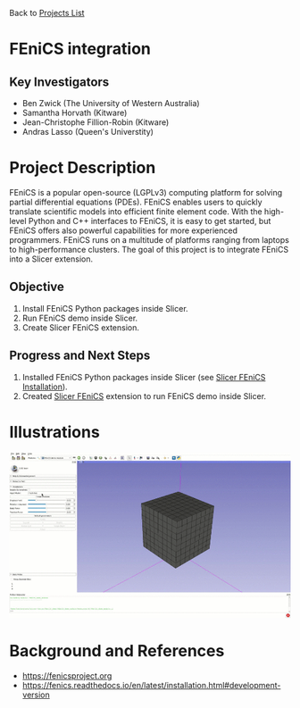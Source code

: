 Back to [Projects List](../../README.md#ProjectsList)

# FEniCS integration

## Key Investigators

- Ben Zwick (The University of Western Australia)
- Samantha Horvath (Kitware)
- Jean-Christophe Fillion-Robin (Kitware)
- Andras Lasso (Queen's Universtity)

# Project Description

<!-- Add a short paragraph describing the project. -->

FEniCS is a popular open-source (LGPLv3) computing platform
for solving partial differential equations (PDEs).
FEniCS enables users to quickly translate scientific models
into efficient finite element code.
With the high-level Python and C++ interfaces to FEniCS,
it is easy to get started,
but FEniCS offers also powerful capabilities for more experienced programmers.
FEniCS runs on a multitude of platforms
ranging from laptops to high-performance clusters.
The goal of this project
is to integrate FEniCS into a Slicer extension.

## Objective

<!-- Describe here WHAT you would like to achieve (what you will have as end result). -->

1. Install FEniCS Python packages inside Slicer.
1. Run FEniCS demo inside Slicer.
1. Create Slicer FEniCS extension. 

## Progress and Next Steps

<!-- Update this section as you make progress, describing of what you have ACTUALLY DONE. If there are specific steps that you could not complete then you can describe them here, too. -->

1. Installed FEniCS Python packages inside Slicer (see [Slicer FEniCS Installation](slicer-fenics-install.md)).
1. Created [Slicer FEniCS](https://github.com/benzwick/slicer-fenics) extension to run FEniCS demo inside Slicer.

# Illustrations

<!-- Add pictures and links to videos that demonstrate what has been accomplished.
![Description of picture](Example2.jpg)
![Some more images](Example2.jpg)
-->

![Slicer FEniCS demo](https://github.com/benzwick/slicer-fenics/blob/v0.1.0/demo.gif)

# Background and References

<!-- If you developed any software, include link to the source code repository. If possible, also add links to sample data, and to any relevant publications. -->

- <https://fenicsproject.org>
- <https://fenics.readthedocs.io/en/latest/installation.html#development-version>

